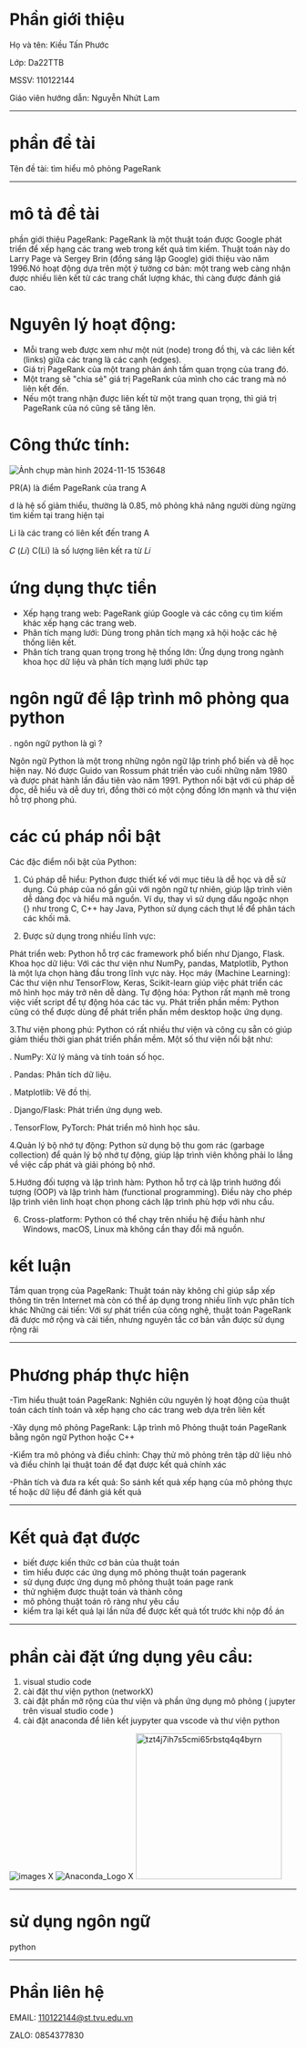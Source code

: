 # Phần giới thiệu
Họ và tên: Kiều Tấn Phước

Lớp: Da22TTB

MSSV: 110122144

Giáo viên hướng dẫn: Nguyễn Nhứt Lam
_______________________________________
# phần đề tài
Tên đề tài: tìm hiểu mô phỏng PageRank
______________________________________
# mô tả đề tài
phần giới thiệu PageRank:
PageRank là một thuật toán được Google phát triển để xếp hạng các trang web trong kết quả tìm kiếm. Thuật toán này do Larry Page và Sergey Brin (đồng sáng lập Google) giới thiệu vào năm 1996.Nó hoạt động dựa trên một ý tưởng cơ bản: một trang web càng nhận được 
nhiều liên kết từ các trang chất lượng khác, thì càng được đánh giá cao.
# Nguyên lý hoạt động:
- Mỗi trang web được xem như một nút (node) trong đồ thị, và các liên kết (links) giữa các trang là các cạnh (edges).
- Giá trị PageRank của một trang phản ánh tầm quan trọng của trang đó.
- Một trang sẽ "chia sẻ" giá trị PageRank của mình cho các trang mà nó liên kết đến.
- Nếu một trang nhận được liên kết từ một trang quan trọng, thì giá trị PageRank của nó cũng sẽ tăng lên.
# Công thức tính:
​![Ảnh chụp màn hình 2024-11-15 153648](https://github.com/user-attachments/assets/53652db6-9a56-475a-a620-fc182609d311)

PR(A) là điểm PageRank của trang A

d là hệ số giảm thiểu, thường là 0.85, mô phỏng khả năng người dùng ngừng tìm kiếm tại trang hiện tại

Li là các trang có liên kết đến trang A

𝐶 (𝐿𝑖) C(Li) là số lượng liên kết ra từ 𝐿𝑖
# ứng dụng thực tiển

- Xếp hạng trang web: PageRank giúp Google và các công cụ tìm kiếm khác xếp hạng các trang web.
- Phân tích mạng lưới: Dùng trong phân tích mạng xã hội hoặc các hệ thống liên kết.
- Phân tích trang quan trọng trong hệ thống lớn: Ứng dụng trong ngành khoa học dữ liệu và phân tích mạng lưới phức tạp

# ngôn ngữ để lập trình mô phỏng qua python
. ngôn ngữ python là gì ?

Ngôn ngữ Python là một trong những ngôn ngữ lập trình phổ biến và dễ học hiện nay. Nó được Guido van Rossum phát triển vào cuối những năm 1980 và được phát hành lần đầu tiên vào năm 1991. Python nổi bật với cú pháp dễ đọc, dễ hiểu và dễ duy trì, đồng thời có một cộng đồng lớn mạnh và thư viện hỗ trợ phong phú.
# các cú pháp nổi bật

Các đặc điểm nổi bật của Python:
1. Cú pháp dễ hiểu: Python được thiết kế với mục tiêu là dễ học và dễ sử dụng. Cú pháp của nó gần gũi với ngôn ngữ tự nhiên, giúp lập trình viên dễ dàng đọc và hiểu mã nguồn. Ví dụ, thay vì sử dụng dấu ngoặc nhọn {} như trong C, C++ hay Java, Python sử dụng cách thụt lề để phân tách các khối mã.

2. Được sử dụng trong nhiều lĩnh vực:

Phát triển web: Python hỗ trợ các framework phổ biến như Django, Flask.
Khoa học dữ liệu: Với các thư viện như NumPy, pandas, Matplotlib, Python là một lựa chọn hàng đầu trong lĩnh vực này.
Học máy (Machine Learning): Các thư viện như TensorFlow, Keras, Scikit-learn giúp việc phát triển các mô hình học máy trở nên dễ dàng.
Tự động hóa: Python rất mạnh mẽ trong việc viết script để tự động hóa các tác vụ.
Phát triển phần mềm: Python cũng có thể được dùng để phát triển phần mềm desktop hoặc ứng dụng.

3.Thư viện phong phú: Python có rất nhiều thư viện và công cụ sẵn có giúp giảm thiểu thời gian phát triển phần mềm. Một số thư viện nổi bật như:

. NumPy: Xử lý mảng và tính toán số học.

. Pandas: Phân tích dữ liệu.

. Matplotlib: Vẽ đồ thị.

. Django/Flask: Phát triển ứng dụng web.

. TensorFlow, PyTorch: Phát triển mô hình học sâu.

4.Quản lý bộ nhớ tự động: Python sử dụng bộ thu gom rác (garbage collection) để quản lý bộ nhớ tự động, giúp lập trình viên không phải lo lắng về việc cấp phát và giải phóng bộ nhớ.

5.Hướng đối tượng và lập trình hàm: Python hỗ trợ cả lập trình hướng đối tượng (OOP) và lập trình hàm (functional programming). Điều này cho phép lập trình viên linh hoạt chọn phong cách lập trình phù hợp với nhu cầu.

6. Cross-platform: Python có thể chạy trên nhiều hệ điều hành như Windows, macOS, Linux mà không cần thay đổi mã nguồn.



 # kết luận
Tầm quan trọng của PageRank: Thuật toán này không chỉ giúp sắp xếp thông tin trên Internet mà còn có thể áp dụng trong nhiều lĩnh vực phân tích khác
Những cải tiến: Với sự phát triển của công nghệ, thuật toán PageRank đã được mở rộng và cải tiến, nhưng nguyên tắc cơ bản vẫn được sử dụng rộng rãi
___________________________________________________________________________________________________________________________________________

# Phương pháp thực hiện

-Tìm hiểu thuật toán PageRank: Nghiên cứu nguyên lý  hoạt động của thuật toán cách tính toán và xếp hạng cho các trang web dựa trên liên kết 

-Xây dụng mô phỏng PageRank: Lập trình mô Phỏng thuật toán PageRank bằng ngôn ngữ Python hoặc C++

-Kiểm tra mô phỏng và điều chỉnh: Chạy thử mô phỏng trên tập dữ liệu nhỏ và điều chỉnh lại thuật toán để đạt được kết quả chính xác 

-Phân tích và đưa ra kết quả: So sánh kết quả xếp hạng của mô phỏng thực tế hoặc dữ liệu để đánh giá kết quả

___________________________________________________________________________________________________________________________________________
# Kết quả đạt được 
- biết được kiến thức cơ bản của thuật toán
- tìm hiểu được các ứng dụng mô phỏng thuật toán pagerank
- sử dụng được ứng dụng mô phỏng thuật toán page rank
- thử nghiệm được thuật toán và thành công
- mô phỏng thuật toán rõ ràng như yêu cầu
- kiểm tra lại kết quả lại lần nữa để được kết quả tốt trước khi nộp đồ án
____________________________________________________________________________________________________________________________________________
# phần cài đặt ứng dụng yêu cầu:
1. visual studio code
2. cài đặt thư viện python (networkX)
3. cài đặt phần mở rộng của thư viện và phần ứng dụng mô phỏng ( jupyter trên visual studio code )
4. cài đặt anaconda để liên kết juypyter qua vscode và thư viện python

![images](https://github.com/user-attachments/assets/b9f999ac-fcf1-4b51-9def-73e8053ed6d8)   X 
![Anaconda_Logo](https://github.com/user-attachments/assets/bb793625-307f-40d7-9c4a-15438ceaccdc)    X
<img width="256" alt="tzt4j7ih7s5cmi65rbstq4q4byrn" src="https://github.com/user-attachments/assets/4805a919-9787-45a4-a4cd-4fd031ae7dd3">

_______________________________________________________________________________________________________________________
# sử dụng ngôn ngữ
python
____________________________________________________________________________________________________________________________________________
# Phần liên hệ
EMAIL: 110122144@st.tvu.edu.vn

ZALO: 0854377830 

​

